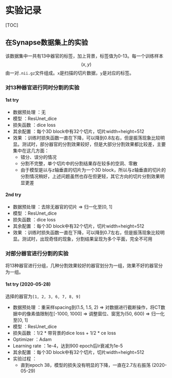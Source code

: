 # 实验记录

[TOC]

## 在Synapse数据集上的实验
该数据集中一共有13中器官的标签，加上背景，标签值为0-13。每一个训练样本 
$$
(x, y)
$$
由一对`.nii.gz`文件组成。`x`是扫描的切片数据，`y`是对应的标签。

### 对13种器官进行同时分割的实验
#### 1st try
- 数据预处理 ：无
- 模型 ：ResUnet_dice
- 损失函数 ：dice loss
- 其余配置 ：每个3D block中有32个切片，切片width=height=512
- 效果 ：训练时损失函数一直在下降，可以降到0.8左右，但是振荡现象比较明显。测试时，部分器官的分割效果较好，但是大部分分割效果都比较差，主要集中在这几方面：
    - 错分、误分的情况
    - 分割不完整，单个切片中的分割结果存在较多的空洞、零散
    - 由于模型是以与z轴垂直的切片为一个3D block，所以与z轴垂直的切片的分割情况稍好，上述问题虽然也存在但更轻，其它方向的切片分割效果明显更差

#### 2nd try
- 数据预处理 ：去除无器官的切片 => 归一化至[0, 1]
- 模型 ：ResUnet_dice
- 损失函数 ：dice loss
- 其余配置 ：每个3D block中有32个切片，切片width=height=512
- 效果 ：训练时损失函数一直在下降，可以降到0.7左右，但是振荡现象比较明显。测试时，出现奇怪的现象，分割结果呈现为多个平面，完全不可用

### 对部分器官进行分割的实验
将13种器官进行分组，几种分割效果较好的器官划分为一组，效果不好的器官分为一组。
#### 1st try (2020-05-28)
选择的器官为`[1, 2, 3, 6, 7, 8, 9]`
- 数据预处理 ：重采样spacing到(1.5, 1.5, 2) => 对数据进行截断操作，将CT数据中的像素值限制在[-1000, 1000] => 调整窗位、窗宽为(50, 600) => 归一化至[0, 1]
- 模型 ：ResUnet_dice
- 损失函数 ：1/2 * 带背景的dice loss + 1/2 * ce loss
- Optimizer ：Adam
- Learning rate ：1e-4，达到900 epoch后lr衰减为1e-5
- 其余配置 ：每个3D block中有32个切片，切片width=height=512
- 实验过程 ：
    - 直到epoch 38，模型的损失没有明显的下降，一直在2.7左右振荡    (2020-05-29)
